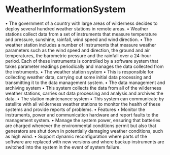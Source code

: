 ﻿# WeatherInformationSystem

• The government of a country with large areas of wilderness decides to deploy several hundred
weather stations in remote areas.
• Weather stations collect data from a set of instruments that measure temperature and pressure,
sunshine, rainfall, wind speed and wind direction.
• The weather station includes a number of instruments that measure weather parameters such
as the wind speed and direction, the ground and air temperatures, the barometric pressure and
the rainfall over a 24-hour period. Each of these instruments is controlled by a software
system that takes parameter readings periodically and manages the data collected from the
instruments.
• The weather station system
• This is responsible for collecting weather data, carrying out some initial data
processing and transmitting it to the data management system.
• The data management and archiving system
• This system collects the data from all of the wilderness weather stations, carries out
data processing and analysis and archives the data.
• The station maintenance system
• This system can communicate by satellite with all wilderness weather stations to
monitor the health of these systems and provide reports of problems.
• Features
• Monitor the instruments, power and communication hardware and report faults to the
management system.
• Manage the system power, ensuring that batteries are charged whenever the
environmental conditions permit but also that generators are shut down in potentially
damaging weather conditions, such as high wind.
• Support dynamic reconfiguration where parts of the software are replaced with new
versions and where backup instruments are switched into the system in the event of
system failure.
